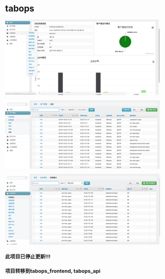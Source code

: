 # tabops

![首页](https://raw.githubusercontent.com/plsof/tabops/master/docs/asset1.png)

![主机](https://raw.githubusercontent.com/plsof/tabops/master/docs/asset2.png)

![业务](https://raw.githubusercontent.com/plsof/tabops/master/docs/asset3.png)



### 此项目已停止更新!!!

### 项目转移到tabops_frontend, tabops_api

